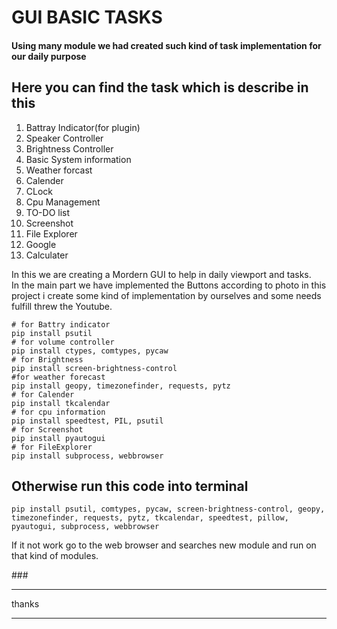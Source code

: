 # GUI BASIC TASKS
#### Using many module we had created such kind of task implementation for our daily purpose
## Here you can find the task which is describe in this 
<ol>
  <li>Battray Indicator(for plugin)</li>
  <li>Speaker Controller</li>
  <li>Brightness Controller</li>
  <li>Basic System information</li>
  <li>Weather forcast</li>
  <li>Calender</li>
  <li>CLock</li>
  <li>Cpu Management</li>
  <li>TO-DO list</li>
  <li>Screenshot</li>
  <li>File Explorer</li>
  <li>Google</li>
  <li>Calculater</li>
</ol>

<p>In this we are creating a Mordern GUI to help in daily viewport and tasks.<br>In the main part we have implemented the Buttons according to photo in this project i create some kind of implementation by ourselves and some needs fulfill threw the Youtube. </p>

```
# for Battry indicator
pip install psutil
# for volume controller
pip install ctypes, comtypes, pycaw
# for Brightness
pip install screen-brightness-control
#for weather forecast
pip install geopy, timezonefinder, requests, pytz
# for Calender
pip install tkcalendar
# for cpu information
pip install speedtest, PIL, psutil
# for Screenshot
pip install pyautogui
# for FileExplorer
pip install subprocess, webbrowser

```

## Otherwise run this code into terminal
```
pip install psutil, comtypes, pycaw, screen-brightness-control, geopy, timezonefinder, requests, pytz, tkcalendar, speedtest, pillow, pyautogui, subprocess, webbrowser

```

If it not work go to the web browser and searches new module and run on that kind of modules.

###<hr>thanks<hr>
